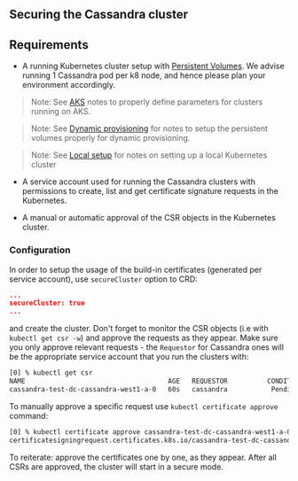 ## Securing the Cassandra cluster

## Requirements
- A running Kubernetes cluster setup with [Persistent Volumes][storage]. We advise running 1 Cassandra pod per k8 node, and hence please plan your environment accordingly.
> Note: See [AKS](./providers/aks.md) notes to properly define parameters for clusters running on AKS.

> Note: See [Dynamic provisioning](persistent_volumes.md) for notes to setup the persistent volumes properly for dynamic provisioning. 

> Note: See [Local setup](./providers/local.md) for notes on setting up a local Kubernetes cluster

- A service account used for running the Cassandra clusters with permissions to create, list and get certificate signature requests in the Kubernetes.

- A manual or automatic approval of the CSR objects in the Kubernetes cluster.

### Configuration

In order to setup the usage of the build-in certificates (generated per service account), use `secureCluster` option to CRD:

```json
...
secureCluster: true
...
```

and create the cluster. Don't forget to monitor the CSR objects (i.e with `kubectl get csr -w`) and approve the requests as they appear. Make sure you only approve relevant requests - the `Requestor` for Cassandra ones will be the appropriate service account that you run the clusters with:

```bash
[0] % kubectl get csr                   
NAME                                    AGE   REQUESTOR          CONDITION
cassandra-test-dc-cassandra-west1-a-0   60s   cassandra           Pending
``` 

To manually approve a specific request use `kubectl certificate approve` command:

```bash
[0] % kubectl certificate approve cassandra-test-dc-cassandra-west1-a-0
certificatesigningrequest.certificates.k8s.io/cassandra-test-dc-cassandra-west1-a-0 approved
```

To reiterate: approve the certificates one by one, as they appear. After all CSRs are approved, the cluster will start in a secure mode.

[storage]: https://kubernetes.io/docs/concepts/storage/persistent-volumes/
